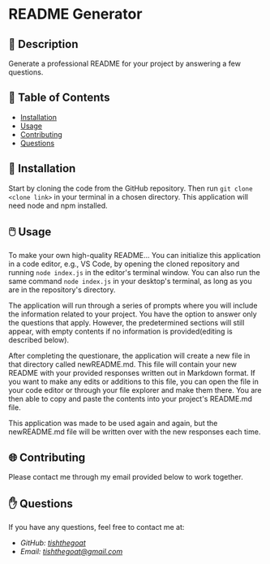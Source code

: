 # **README Generator**


## 📰 Description

Generate a professional README for your project by answering a few questions.

## 🔎 Table of Contents

- [Installation](#installation)
- [Usage](#usage)
- [Contributing](#contributing)
- [Questions](#questions)

## 💾 Installation

Start by cloning the code from the GitHub repository. Then run ```git clone <clone link>``` in your terminal in a chosen directory. This application will need node and npm installed.

## 🖱️ Usage

To make your own high-quality README...
You can initialize this application in a code editor, e.g., VS Code, by opening the cloned repository and running ```node index.js``` in the editor's terminal window.
You can also run the same command ```node index.js``` in your desktop's terminal, as long as you are in the repository's directory.

The application will run through a series of prompts where you will include the information related to your project. You have the option to answer only the questions that apply. However, the predetermined sections will still appear, with empty contents if no information is provided(editing is described below). 

After completing the questionare, the application will create a new file in that directory called newREADME.md. This file will contain your new README with your provided responses written out in Markdown format. If you want to make any edits or additions to this file, you can open the file in your code editor or through your file explorer and make them there. You are then able to copy and paste the contents into your project's README.md file.

This application was made to be used again and again, but the newREADME.md file will be written over with the new responses each time. 

## 🌐 Contributing

Please contact me through my email provided below to work together.


## ✋ Questions

If you have any questions, feel free to contact me at:

- *GitHub: [tishthegoat](https://github.com/tishthegoat)*
- *Email: tishthegoat@gmail.com*


